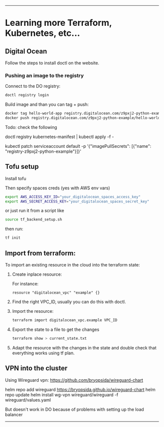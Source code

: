 
---
# Learning more Terraform, Kubernetes, etc...

## Digital Ocean 

Follow the steps to install doctl on the website.


### Pushing an image to the registry

Connect to the DO registry:
```bash
doctl registry login
```

Build image and than you can tag + push:
```bash
docker tag hello-world-app registry.digitalocean.com/z9pxj2-python-example/hello-world-app:v0.1.0
docker push registry.digitalocean.com/z9pxj2-python-example/hello-world-app:v0.1.0
```

Todo: check the following

doctl registry kubernetes-manifest | kubectl apply -f -

kubectl patch serviceaccount default -p '{"imagePullSecrets": [{"name": "registry-z9pxj2-python-example"}]}'


## Tofu setup

Install tofu

Then specify spaces creds (yes with AWS env vars)
```bash
export AWS_ACCESS_KEY_ID="your_digitalocean_spaces_access_key"
export AWS_SECRET_ACCESS_KEY="your_digitalocean_spaces_secret_key"
```

or just run it from a script like
```bash
source tf_backend_setup.sh
```
then run:
```bash
tf init
```

## Import from terraform:

To import an existing resource in the cloud into the terraform state:

1. Create inplace resource:

    For instance:
    ```
    resource "digitalocean_vpc" "example" {}
    ```

2. Find the right VPC_ID, usually you can do this with doctl.

3. Import the resource:
    ```bash
    terraform import digitalocean_vpc.example VPC_ID
    ```

4. Export the state to a file to get the changes
    ```bash
    terraform show > current_state.txt
    ```

5. Adapt the resource with the changes in the state and double check that everything works using tf plan.


## VPN into the cluster

Using Wireguard vpn: https://github.com/bryopsida/wireguard-chart

helm repo add wireguard https://bryopsida.github.io/wireguard-chart 
helm repo update
helm install wg-vpn wireguard/wireguard -f wireguard/values.yaml  

But doesn't work in DO because of problems with setting up the load balancer

---
